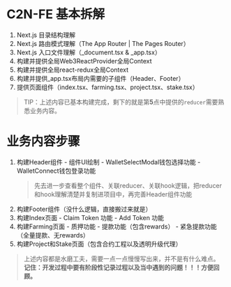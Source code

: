 # C2N-FE 基本拆解

1. Next.js 目录结构理解
2. Next.js 路由模式理解（The App Router | The Pages Router）
3. Next.js 入口文件理解（_document.tsx & _app.tsx）
4. 构建并提供全局Web3ReactProvider全局Context
5. 构建并提供全局react-redux全局Context
6. 构建并提供_app.tsx布局内需要的子组件（Header、Footer）
7. 提供页面组件（index.tsx、farming.tsx、project.tsx、stake.tsx）

> TIP：上述内容已基本构建完成，剩下的就是第**5**点中提供的`reducer`需要熟悉业务内容。

>>

# 业务内容步骤

1. 构建Header组件
         - 组件UI绘制
         - WalletSelectModal钱包选择功能
         - WalletConnect钱包登录功能
    > 先去进一步查看整个组件、关联reducer、关联hook逻辑，把reducer和hook理解清楚并复制进项目中，再完善Header组件功能
2. 构建Footer组件（没什么逻辑，直接搬过来就是）
3. 构建Index页面
         - Claim Token 功能
         - Add Token 功能
4. 构建Farming页面
         - 质押功能
         - 提款功能（包含rewards）
         - 紧急提款功能（全量提款、无rewards）
5. 构建Project和Stake页面（包含合约工程以及透明升级代理）

> 上述内容都是水磨工夫，需要一点一点慢慢写出来，并不是有什么难点。
> **记住：开发过程中要有阶段性记录过程以及当中遇到的问题！！！方便回顾。**